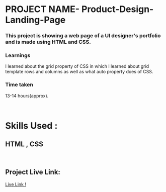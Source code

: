 
# PROJECT NAME- Product-Design-Landing-Page


### This project is showing a web page of a UI designer's portfolio and is made using HTML and CSS.
### Learnings
I learned about the grid property of CSS in which I learned about grid template rows and columns as well as what auto property does of CSS.

### Time taken
13-14 hours(approx).

</br>

# Skills Used :

## HTML ,  CSS

</br>


## Project Live Link:

[Live Link !](https://visualdesigner15.netlify.app/)



